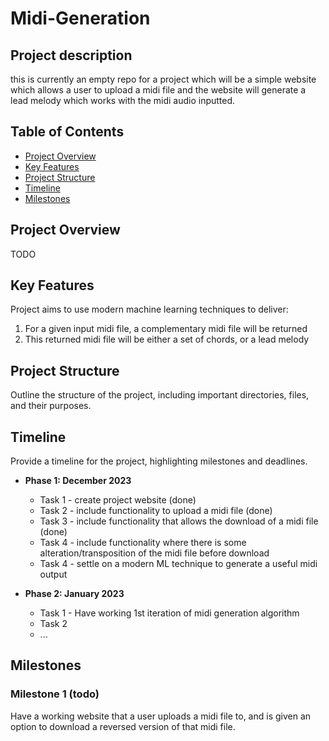 # Midi-Generation

## Project description
this is currently an empty repo for a project which will be a simple website which allows a user to upload a midi file and the website will generate a lead melody which works with the midi audio inputted. 

## Table of Contents

- [Project Overview](#project-overview)
- [Key Features](#key-features)
- [Project Structure](#project-structure)
- [Timeline](#timeline)
- [Milestones](#milestones)

## Project Overview

TODO 

## Key Features

Project aims to use modern machine learning techniques to deliver: 
1. For a given input midi file, a complementary midi file will be returned
2. This returned midi file will be either a set of chords, or a lead melody

## Project Structure

Outline the structure of the project, including important directories, files, and their purposes.

## Timeline

Provide a timeline for the project, highlighting milestones and deadlines.

- **Phase 1: December 2023**
  - Task 1 - create project website (done)
  - Task 2 - include functionality to upload a midi file (done)
  - Task 3 - include functionality that allows the download of a midi file (done)
  - Task 4 - include functionality where there is some alteration/transposition of the midi file before download 
  - Task 4 - settle on a modern ML technique to generate a useful midi output

- **Phase 2: January 2023**
  - Task 1 - Have working 1st iteration of midi generation algorithm
  - Task 2
  - ...

## Milestones 
### Milestone 1 (todo)
Have a working website that a user uploads a midi file to, and is given an option to download a reversed version of that midi file.

